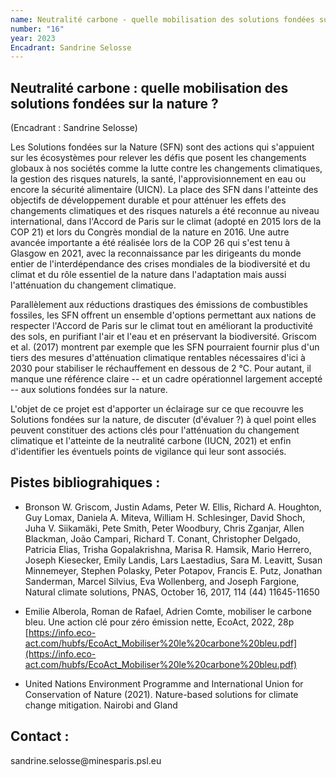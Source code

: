 ```yaml
---
name: Neutralité carbone - quelle mobilisation des solutions fondées sur la nature ?
number: "16"
year: 2023
Encadrant: Sandrine Selosse
---
```

## Neutralité carbone : quelle mobilisation des solutions fondées sur la nature ?

(Encadrant : Sandrine Selosse)

Les Solutions fondées sur la Nature (SFN) sont des actions qui
s'appuient sur les écosystèmes pour relever les défis que posent les
changements globaux à nos sociétés comme la lutte contre les changements
climatiques, la gestion des risques naturels, la santé,
l'approvisionnement en eau ou encore la sécurité alimentaire (UICN). La
place des SFN dans l'atteinte des objectifs de développement durable et
pour atténuer les effets des changements climatiques et des risques
naturels a été reconnue au niveau international, dans l'Accord de Paris
sur le climat (adopté en 2015 lors de la COP 21) et lors du Congrès
mondial de la nature en 2016. Une autre avancée importante a été
réalisée lors de la COP 26 qui s'est tenu à Glasgow en 2021, avec la
reconnaissance par les dirigeants du monde entier de l'interdépendance
des crises mondiales de la biodiversité et du climat et du rôle
essentiel de la nature dans l'adaptation mais aussi l'atténuation du
changement climatique.

Parallèlement aux réductions drastiques des émissions de combustibles
fossiles, les SFN offrent un ensemble d\'options permettant aux nations
de respecter l\'Accord de Paris sur le climat tout en améliorant la
productivité des sols, en purifiant l\'air et l\'eau et en préservant la
biodiversité. Griscom et al. (2017) montrent par exemple que les SFN
pourraient fournir plus d\'un tiers des mesures d\'atténuation
climatique rentables nécessaires d\'ici à 2030 pour stabiliser le
réchauffement en dessous de 2 °C. Pour autant, il manque une référence
claire -- et un cadre opérationnel largement accepté -- aux solutions
fondées sur la nature.

L'objet de ce projet est d'apporter un éclairage sur ce que recouvre les
Solutions fondées sur la nature, de discuter (d'évaluer ?) à quel point
elles peuvent constituer des actions clés pour l'atténuation du
changement climatique et l'atteinte de la neutralité carbone (IUCN,
2021) et enfin d'identifier les éventuels points de vigilance qui leur
sont associés.

## Pistes bibliograhiques :

-   Bronson W. Griscom, Justin Adams, Peter W. Ellis, Richard A. Houghton, Guy Lomax, Daniela A. Miteva, William H. Schlesinger, David Shoch, Juha V. Siikamäki, Pete Smith, Peter Woodbury, Chris Zganjar, Allen Blackman, João Campari, Richard T. Conant, Christopher Delgado, Patricia Elias, Trisha Gopalakrishna, Marisa R. Hamsik, Mario Herrero, Joseph Kiesecker, Emily Landis, Lars Laestadius, Sara M. Leavitt, Susan Minnemeyer, Stephen Polasky, Peter Potapov, Francis E. Putz, Jonathan Sanderman, Marcel Silvius, Eva Wollenberg, and Joseph Fargione, Natural climate solutions, PNAS, October 16, 2017, 114 (44) 11645-11650

-   Emilie Alberola, Roman de Rafael, Adrien Comte, mobiliser le carbone bleu. Une action clé pour zéro émission nette, EcoAct, 2022, 28p [https://info.eco-act.com/hubfs/EcoAct_Mobiliser%20le%20carbone%20bleu.pdf](https://info.eco-act.com/hubfs/EcoAct_Mobiliser%20le%20carbone%20bleu.pdf)

-   United Nations Environment Programme and International Union for Conservation of Nature (2021). Nature-based solutions for climate change mitigation. Nairobi and Gland

## Contact :
sandrine.selosse\@minesparis.psl.eu
